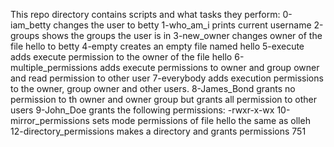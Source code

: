 This repo directory contains scripts and what tasks they perform:
0-iam_betty changes the user to betty
1-who_am_i prints current username
2-groups shows the groups the user is in
3-new_owner changes owner of the file hello to betty
4-empty creates an empty file named hello
5-execute adds execute permission to the owner of the file hello
6-multiple_permissions adds execute permissions to owner and group owner and read permission to other user
7-everybody adds execution permissions to the owner, group owner and other users.
8-James_Bond grants no permission to th owner and owner group but grants all permission to other users
9-John_Doe grants the following permissions: -rwxr-x-wx
10-mirror_permissions sets mode permissions of file hello the same as olleh
12-directory_permissions makes a directory and grants permissions 751